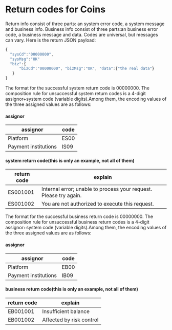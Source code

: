# Return codes for Coins
Return info consist of three parts: an system error code, a system message and business info. Business info consist of three parts:an business error code, a business message and data. Codes are universal,
 but messages can vary. Here is the return JSON payload:
```javascript
{
  "sysCd":"00000000",
  "sysMsg":"OK"
  "biz":{
      "bizCd":"00000000", "bizMsg":"OK", "data":{"the real data"}
   }
}
```
The format for the successful system return code is 00000000. The composition rule for unsuccessful system return codes is a 4-digit assignor+system code (variable digits).Among them, the encoding values of the three assigned values are as follows:
#### assignor
| assignor             | code |
|----------------------|------|
| Platform             | ES00 |
| Payment institutions | IS09 |

#### system return code(this is only an example, not all of them)
| return code          | explain |
|----------------------|---------|
| ES001001             | Internal error; unable to process your request. Please try again.     |
| ES001002             | You are not authorized to execute this request. |

The format for the successful business return code is 00000000. The composition rule for unsuccessful business return codes is a 4-digit assignor+system code (variable digits).Among them, the encoding values of the three assigned values are as follows:
#### assignor
| assignor             | code |
|----------------------|------|
| Platform             | EB00 |
| Payment institutions | IB09 |

#### business return code(this is only an example, not all of them)
| return code | explain |
|-------------|---------|
| EB001001    | Insufficient balance  |
| EB001002    | Affected by risk control|
